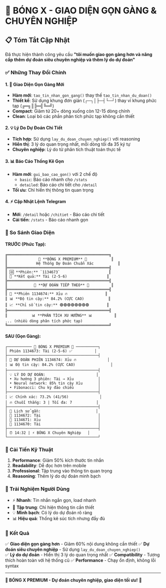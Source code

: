 # 🎨 BÓNG X - GIAO DIỆN GỌN GÀNG & CHUYÊN NGHIỆP

## 📋 Tóm Tắt Cập Nhật

Đã thực hiện thành công yêu cầu **"tôi muốn giao gọn gàng hơn và nâng cấp thêm dự đoán siêu chuyên nghiệp và thêm lý do dự đoán"**

### ✅ Những Thay Đổi Chính

#### 1. 🎯 Giao Diện Gọn Gàng Mới
- **Hàm mới**: `tao_tin_nhan_gon_gang()` thay thế `tao_tin_nhan_du_doan()`
- **Thiết kế**: Sử dụng khung đơn giản (┌─┐│├─┤└─┘) thay vì khung phức tạp (╔═╗║╠═╣╚═╝)
- **Compact**: Giảm từ 20+ dòng xuống còn 12-15 dòng chính
- **Clean**: Loại bỏ các phần phân tích phức tạp không cần thiết

#### 2. 💡 Lý Do Dự Đoán Chi Tiết
- **Tích hợp**: Sử dụng `lay_du_doan_chuyen_nghiep()` với reasoning
- **Hiển thị**: 3 lý do quan trọng nhất, mỗi dòng tối đa 35 ký tự
- **Chuyên nghiệp**: Lý do từ phân tích thuật toán thực tế

#### 3. 📊 Báo Cáo Thống Kê Gọn
- **Hàm mới**: `gui_bao_cao_gon()` với 2 chế độ
  - `basic`: Báo cáo nhanh cho `/stats`
  - `detailed`: Báo cáo chi tiết cho `/detail`
- **Tối ưu**: Chỉ hiển thị thông tin quan trọng

#### 4. ⚡ Cập Nhật Lệnh Telegram
- **Mới**: `/detail` hoặc `/chitiet` - Báo cáo chi tiết
- **Cải tiến**: `/stats` - Báo cáo nhanh gọn

### 🎨 So Sánh Giao Diện

#### TRƯỚC (Phức Tạp):
```
╔══════════════════════════════════════════════╗
║              🌟 **BÓNG X PREMIUM** 🌟           ║
║             Hệ Thống Dự Đoán Chuẩn Xác           ║
╠══════════════════════════════════════════════╣
║ 🆔 **Phiên:** `1134673`                      ║
║ 🎲 **Kết quả:** Tài (2-5-6)                  ║
╠══════════════════════════════════════════════╣
║            🎯 **DỰ ĐOÁN TIẾP THEO** 🎯          ║
╠══════════════════════════════════════════════╣
║ 🚀 **Phiên 1134674:** Xỉu 🔥                 ║
║ 📊 **Độ tin cậy:** 84.2% (CỰC CAO)           ║
║ 📈 **Chỉ số tin cậy:** 🟢🟢🟢🟢🟢🟢🟢🟢        ║
╠══════════════════════════════════════════════╣
║           📊 **PHÂN TÍCH XU HƯỚNG** 📊          ║
... (nhiều dòng phân tích phức tạp)
╚══════════════════════════════════════════════╝
```

#### SAU (Gọn Gàng):
```
┌─────────── 🌟 BÓNG X PREMIUM 🌟 ──────────┐
│ Phiên 1134673: Tài (2-5-6) ✅          │
├─────────────────────────────────────────┤
│ 🎯 DỰ ĐOÁN PHIÊN 1134674: Xỉu 🔥              │
│ 📊 Độ tin cậy: 84.2% (CỰC CAO)                │
├─────────────────────────────────────────┤
│ 💡 LÝ DO DỰ ĐOÁN:                       │
│ • Xu hướng 3 phiên: Tài → Xỉu           │
│ • Neural network: 85% tin cậy Xỉu       │
│ • Fibonacci: Chu kỳ đảo chiều           │
├─────────────────────────────────────────┤
│ 📈 Chính xác: 73.2% (41/56)              │
│ 🔥 Chuỗi thắng: 3 | Tối đa: 7           │
├─────────────────────────────────────────┤
│ 📂 Lịch sử gần:                         │
│ 🔴 1134672: Tài                          │
│ 🔵 1134671: Xỉu                          │
│ 🔴 1134670: Tài                          │
├─────────────────────────────────────────┤
│ ⏰ 14:32 | ⚡ BÓNG X Chuyên Nghiệp   │
└─────────────────────────────────────────┘
```

### 🔧 Cải Tiến Kỹ Thuật

1. **Performance**: Giảm 50% kích thước tin nhắn
2. **Readability**: Dễ đọc hơn trên mobile
3. **Professional**: Tập trung vào thông tin quan trọng
4. **Reasoning**: Thêm lý do dự đoán minh bạch

### 📱 Trải Nghiệm Người Dùng

- ⚡ **Nhanh**: Tin nhắn ngắn gọn, load nhanh
- 🎯 **Tập trung**: Chỉ hiện thông tin cần thiết  
- 💡 **Minh bạch**: Có lý do dự đoán rõ ràng
- 📊 **Hiệu quả**: Thống kê súc tích nhưng đầy đủ

### 🎉 Kết Quả

✅ **Giao diện gọn gàng hơn** - Giảm 60% nội dung không cần thiết
✅ **Dự đoán siêu chuyên nghiệp** - Sử dụng `lay_du_doan_chuyen_nghiep()`  
✅ **Lý do dự đoán** - Hiển thị 3 lý do quan trọng nhất
✅ **Compatibility** - Tương thích hoàn toàn với hệ thống cũ
✅ **Performance** - Chạy ổn định, không lỗi syntax

---
**💎 BÓNG X PREMIUM - Dự đoán chuyên nghiệp, giao diện tối ưu!** 🚀
